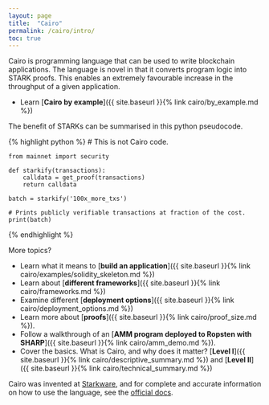 ```yaml
---
layout: page
title:  "Cairo"
permalink: /cairo/intro/
toc: true
---
```


Cairo is programming language that can be used to write blockchain applications.
The language is novel in that it converts program logic into STARK proofs. This
enables an extremely favourable increase in the throughput of a given application.

- Learn [**Cairo by example**]({{ site.baseurl }}{% link cairo/by_example.md %})

The benefit of STARKs can be summarised in this python pseudocode.

{% highlight python %}
    # This is not Cairo code.

    from mainnet import security

    def starkify(transactions):
        calldata = get_proof(transactions)
        return calldata

    batch = starkify('100x_more_txs')

    # Prints publicly verifiable transactions at fraction of the cost.
    print(batch)
{% endhighlight %}

More topics?

- Learn what it means to [**build an application**]({{ site.baseurl }}{% link cairo/examples/solidity_skeleton.md %})
- Learn about [**different frameworks**]({{ site.baseurl }}{% link cairo/frameworks.md %})
- Examine different [**deployment options**]({{ site.baseurl }}{% link cairo/deployment_options.md %})
- Learn more about [**proofs**]({{ site.baseurl }}{% link cairo/proof_size.md %}).
- Follow a walkthrough of an [**AMM program deployed to Ropsten with SHARP**]({{ site.baseurl }}{% link cairo/amm_demo.md %}).
- Cover the basics. What is Cairo, and why does it matter? [**Level I**]({{ site.baseurl }}{% link cairo/descriptive_summary.md %}) and [**Level II**]({{ site.baseurl }}{% link cairo/technical_summary.md %})

Cairo was invented at [Starkware](https://www.cairo-lang.org/), and for complete and
accurate information on how to use the language, see
the [official docs](https://www.cairo-lang.org/docs/).

